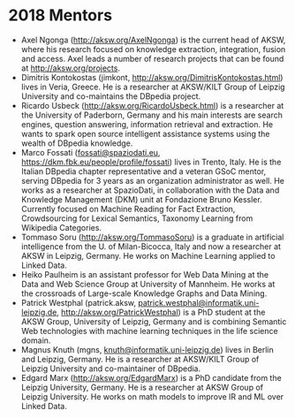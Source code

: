 # 2018 Mentors

 * Axel Ngonga (http://aksw.org/AxelNgonga) is the current head of AKSW, where his research focused on knowledge extraction, integration, fusion and access. Axel leads a number of research projects that can be found at http://aksw.org/projects.
 * Dimitris Kontokostas (jimkont, http://aksw.org/DimitrisKontokostas.html) lives in Veria, Greece. He is a researcher at AKSW/KILT Group of Leipzig University and co-maintains the DBpedia project.
 * Ricardo Usbeck (http://aksw.org/RicardoUsbeck.html) is a researcher at the University of Paderborn, Germany and his main interests are search engines, question answering, information retrieval and extraction. He wants to spark open source intelligent assistance systems using the wealth of DBpedia knowledge.
 * Marco Fossati (fossati@spaziodati.eu, https://dkm.fbk.eu/people/profile/fossati) lives in Trento, Italy. He is the Italian DBpedia chapter representative and a veteran GSoC mentor, serving DBpedia for 3 years as an organization administrator as well. He works as a researcher at SpazioDati, in collaboration with the Data and Knowledge Management (DKM) unit at Fondazione Bruno Kessler. Currently focused on Machine Reading for Fact Extraction, Crowdsourcing for Lexical Semantics, Taxonomy Learning from Wikipedia Categories.
 * Tommaso Soru (http://aksw.org/TommasoSoru) is a graduate in artificial intelligence from the U. of Milan-Bicocca, Italy and now a researcher at AKSW in Leipzig, Germany. He works on Machine Learning applied to Linked Data.
 * Heiko Paulheim is an assistant professor for Web Data Mining at the Data and Web Science Group at University of Mannheim. He works at the crossroads of Large-scale Knowledge Graphs and Data Mining.
 * Patrick Westphal (patrick.aksw, patrick.westphal@informatik.uni-leipzig.de, http://aksw.org/PatrickWestphal) is a PhD student at the AKSW Group, University of Leipzig, Germany and is combining Semantic Web technologies with machine learning techniques in the life science domain.
 * Magnus Knuth (mgns, knuth@informatik.uni-leipzig.de) lives in Berlin and Leipzig, Germany. He is a researcher at AKSW/KILT Group of Leipzig University and co-maintainer of DBpedia.
 * Edgard Marx (http://aksw.org/EdgardMarx) is a PhD candidate from the Leipzig University, Germany. He is a researcher at AKSW Group of Leipzig University. He works on math models to improve IR and ML over Linked Data.
